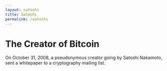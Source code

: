 ```yaml
---
layout: satoshi
title: Satoshi
permalink: /satoshi
---
```

# The Creator of Bitcoin

On October 31, 2008, a pseudonymous creator going by Satoshi Nakamoto, sent a whitepaper to a cryptography mailing list.
